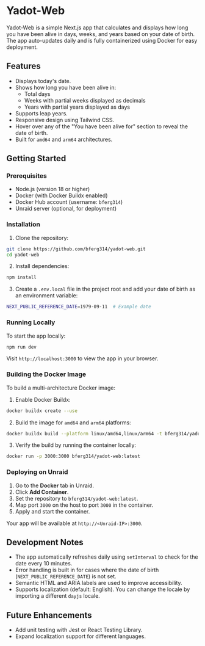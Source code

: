 
# **Yadot-Web**

Yadot-Web is a simple Next.js app that calculates and displays how long you have been alive in days, weeks, and years based on your date of birth. The app auto-updates daily and is fully containerized using Docker for easy deployment.

## **Features**

- Displays today's date.
- Shows how long you have been alive in:
  - Total days
  - Weeks with partial weeks displayed as decimals
  - Years with partial years displayed as days
- Supports leap years.
- Responsive design using Tailwind CSS.
- Hover over any of the "You have been alive for" section to reveal the date of birth.
- Built for `amd64` and `arm64` architectures.

## **Getting Started**

### **Prerequisites**

- Node.js (version 18 or higher)
- Docker (with Docker Buildx enabled)
- Docker Hub account (username: `bferg314`)
- Unraid server (optional, for deployment)

### **Installation**

1. Clone the repository:

```bash
git clone https://github.com/bferg314/yadot-web.git
cd yadot-web
```

2. Install dependencies:

```bash
npm install
```

3. Create a `.env.local` file in the project root and add your date of birth as an environment variable:

```bash
NEXT_PUBLIC_REFERENCE_DATE=1979-09-11  # Example date
```

### **Running Locally**

To start the app locally:

```bash
npm run dev
```

Visit `http://localhost:3000` to view the app in your browser.

### **Building the Docker Image**

To build a multi-architecture Docker image:

1. Enable Docker Buildx:

```bash
docker buildx create --use
```

2. Build the image for `amd64` and `arm64` platforms:

```bash
docker buildx build --platform linux/amd64,linux/arm64 -t bferg314/yadot-web:latest --push .
```

3. Verify the build by running the container locally:

```bash
docker run -p 3000:3000 bferg314/yadot-web:latest
```

### **Deploying on Unraid**

1. Go to the **Docker** tab in Unraid.
2. Click **Add Container**.
3. Set the repository to `bferg314/yadot-web:latest`.
4. Map port `3000` on the host to port `3000` in the container.
5. Apply and start the container.

Your app will be available at `http://<Unraid-IP>:3000`.

## **Development Notes**

- The app automatically refreshes daily using `setInterval` to check for the date every 10 minutes.
- Error handling is built in for cases where the date of birth (`NEXT_PUBLIC_REFERENCE_DATE`) is not set.
- Semantic HTML and ARIA labels are used to improve accessibility.
- Supports localization (default: English). You can change the locale by importing a different `dayjs` locale.

## **Future Enhancements**

- Add unit testing with Jest or React Testing Library.
- Expand localization support for different languages.
